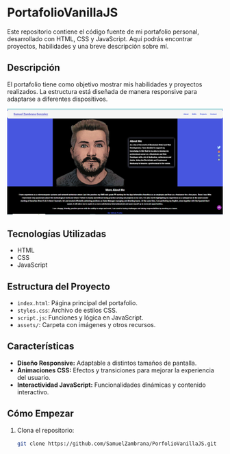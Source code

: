 # PortafolioVanillaJS

Este repositorio contiene el código fuente de mi portafolio personal, desarrollado con HTML, CSS y JavaScript. Aquí podrás encontrar proyectos, habilidades y una breve descripción sobre mí.

## Descripción

El portafolio tiene como objetivo mostrar mis habilidades y proyectos realizados. La estructura está diseñada de manera responsive para adaptarse a diferentes dispositivos.

![Example Image](https://github.com/SamuelZambrana/PorfolioVanillaJS/blob/main/assets/images/Captura.PNG)

## Tecnologías Utilizadas

- HTML
- CSS
- JavaScript

## Estructura del Proyecto

- `index.html`: Página principal del portafolio.
- `styles.css`: Archivo de estilos CSS.
- `script.js`: Funciones y lógica en JavaScript.
- `assets/`: Carpeta con imágenes y otros recursos.

## Características

- **Diseño Responsive:** Adaptable a distintos tamaños de pantalla.
- **Animaciones CSS:** Efectos y transiciones para mejorar la experiencia del usuario.
- **Interactividad JavaScript:** Funcionalidades dinámicas y contenido interactivo.

## Cómo Empezar

1. Clona el repositorio:
   ```sh
   git clone https://github.com/SamuelZambrana/PorfolioVanillaJS.git

